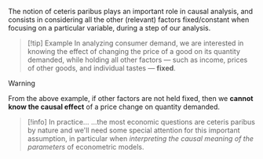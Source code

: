 The notion of ceteris paribus plays an important role in causal analysis, and consists in considering all the other (relevant) factors fixed/constant when focusing on a particular variable, during a step of our analysis.

>[!tip] Example
>In analyzing consumer demand, we are interested in knowing the effect of changing the price of a good on its quantity demanded, while holding all other factors — such as income, prices of other goods, and individual tastes — **fixed**. 

>[!warning] 
>From the above example, if other factors are not held fixed, then we **cannot know the causal effect** of a price change on quantity demanded.

>[!info] In practice...
>...the most economic questions are ceteris paribus by nature and we'll need some special attention for this important assumption, in particular when *interpreting the causal meaning of the parameters* of econometric models.